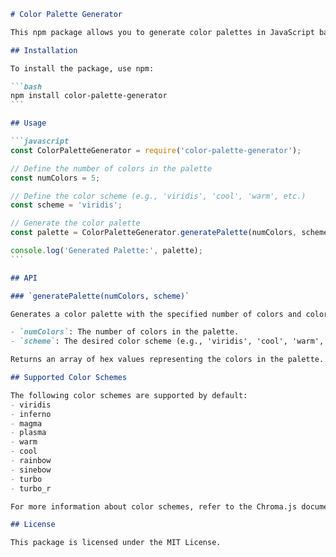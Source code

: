 ````markdown
# Color Palette Generator

This npm package allows you to generate color palettes in JavaScript based on the number of colors and desired color scheme using the `chroma-js` library.

## Installation

To install the package, use npm:

```bash
npm install color-palette-generator
```

## Usage

```javascript
const ColorPaletteGenerator = require('color-palette-generator');

// Define the number of colors in the palette
const numColors = 5;

// Define the color scheme (e.g., 'viridis', 'cool', 'warm', etc.)
const scheme = 'viridis';

// Generate the color palette
const palette = ColorPaletteGenerator.generatePalette(numColors, scheme);

console.log('Generated Palette:', palette);
```

## API

### `generatePalette(numColors, scheme)`

Generates a color palette with the specified number of colors and color scheme.

- `numColors`: The number of colors in the palette.
- `scheme`: The desired color scheme (e.g., 'viridis', 'cool', 'warm', etc.).

Returns an array of hex values representing the colors in the palette.

## Supported Color Schemes

The following color schemes are supported by default:
- viridis
- inferno
- magma
- plasma
- warm
- cool
- rainbow
- sinebow
- turbo
- turbo_r

For more information about color schemes, refer to the Chroma.js documentation.

## License

This package is licensed under the MIT License.